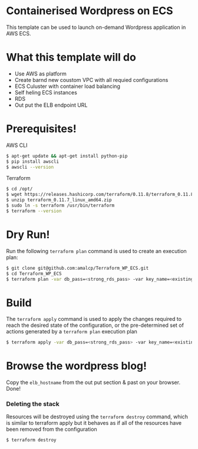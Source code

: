 # Containerised Wordpress on ECS 
This template can be used to launch on-demand Wordpress application in AWS ECS.

# What this template will do

  - Use AWS as platform
  - Create barnd new coustom VPC with all requied configurations
  - ECS Culuster with container load balancing
  - Self heling ECS instances 
  - RDS   
  - Out put the ELB endpoint URL
  
#  Prerequisites!

 AWS CLI 
```sh
$ apt-get update && apt-get install python-pip
$ pip install awscli
$ awscli --version
```
Terraform
```sh
$ cd /opt/
$ wget https://releases.hashicorp.com/terraform/0.11.8/terraform_0.11.8_linux_amd64.zip
$ unzip terraform_0.11.7_linux_amd64.zip
$ sudo ln -s terraform /usr/bin/terraform
$ terraform --version
```
 
# Dry Run!

Run the following `terraform plan` command is used to create an execution plan:
```sh
$ git clone git@github.com:amalcp/Terraform_WP_ECS.git
$ cd Terraform_WP_ECS
$ terraform plan -var db_pass=<strong_rds_pass> -var key_name=<existing_ec2_key_name>
```
# Build
  The `terraform apply` command is used to apply the changes required to reach the desired state of the configuration, or the pre-determined set of actions generated by a `terraform plan` execution plan
  
  ```sh
$ terraform apply -var db_pass=<strong_rds_pass> -var key_name=<existing_ec2_key_name
```

# Browse the wordpress blog!
Copy the `elb_hostname` from the out put section & past on your browser.
Done! 

### Deleting the stack

Resources will be destroyed using the `terraform destroy` command, which is similar to terraform apply but it behaves as if all of the resources have been removed from the configuration


```sh
$ terraform destroy
```
